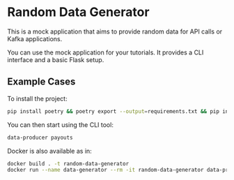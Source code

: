 # Random Data Generator

This is a mock application that aims to provide random data for API calls or Kafka applications.

You can use the mock application for your tutorials. It provides a CLI interface and a basic Flask setup.

## Example Cases

To install the project:

```bash
pip install poetry && poetry export --output=requirements.txt && pip install -e .
```

You can then start using the CLI tool:

```bash
data-producer payouts
```

Docker is also available as in:

```bash
docker build . -t random-data-generator 
docker run --name data-generator --rm -it random-data-generator data-producer payouts
```
